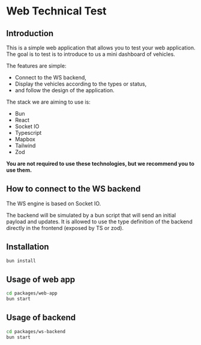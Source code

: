 # Web Technical Test

## Introduction

This is a simple web application that allows you to test your web application.
The goal is to test is to introduce to us a mini dashboard of vehicles.

The features are simple:

- Connect to the WS backend,
- Display the vehicles according to the types or status,
- and follow the design of the application.

The stack we are aiming to use is:

- Bun
- React
- Socket IO
- Typescript
- Mapbox
- Tailwind
- Zod

**You are not required to use these technologies, but we recommend you to use them.**

## How to connect to the WS backend

The WS engine is based on Socket IO.

The backend will be simulated by a bun script that will send an initial payload and updates.
It is allowed to use the type definition of the backend directly in the frontend (exposed by TS or zod).

## Installation

```bash
bun install
```

## Usage of web app

```bash
cd packages/web-app
bun start
```

## Usage of backend

```bash
cd packages/ws-backend
bun start
```
